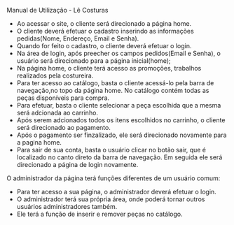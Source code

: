 Manual de Utilização - Lê Costuras

- Ao acessar o site, o cliente será direcionado a página home.
- O cliente deverá efetuar o cadastro inserindo as informações pedidas(Nome, Endereço, Email e Senha).
- Quando for feito o cadastro, o cliente deverá efetuar o login. 
- Na área de login, após preecher os campos pedidos(Email e Senha), o usuário será direcionado para a página inicial(home); 
- Na página home, o cliente terá acesso as promoções, trabalhos realizados pela costureira.
- Para ter acesso ao catálogo, basta o cliente acessá-lo pela barra de navegação,no topo da página home. No catálogo contém todas as peças disponíveis para compra.
- Para efetuar, basta o cliente selecionar a peça escolhida que a mesma será adcionada ao carrinho.
- Após serem adcionados todos os itens escolhidos no carrinho, o cliente será direcionado ao pagamento. 
- Após o pagamento ser finzalizado, ele será direcionado novamente para a pagina home.
- Para sair de sua conta, basta o usuário clicar no botão sair, que é localizado no canto direto da barra de navegação. Em seguida ele será direcionado a página de login novamente.

O administrador da página terá funções diferentes de um usuário comum:

- Para ter acesso a sua página, o administrador deverá efetuar o login.
- O administrador terá sua própria área, onde poderá tornar outros usuários administradores também.
- Ele terá a função de inserir e remover peças no catálogo.
